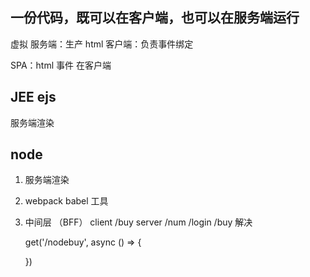 ## 一份代码，既可以在客户端，也可以在服务端运行

虚拟
服务端：生产  html
客户端：负责事件绑定

SPA：html 事件  在客户端

## JEE  ejs
服务端渲染

## node
1. 服务端渲染
2. webpack babel  工具
3. 中间层 （BFF）
   client   /buy  server
   /num
   /login
   /buy
   解决

   get('/nodebuy', async () => {
     
   })